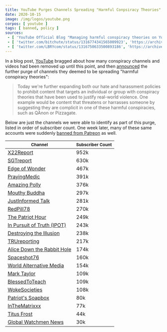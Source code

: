 ```yaml
---
title: YouTube Purges Channels Spreading "Harmful Conpsiracy Theories"
date: 2020-10-15
image: /img/logos/youtube.png
corpos: [ youtube ]
tags: [ banned, policy ]
sources:
 - [ 'YouTube Official Blog "Managing harmful conspiracy theories on YouTube" by The YouTube Team (15 Oct 2020)', 'https://archive.is/XAtuq' ]
 - [ 'twitter.com/bitchute/status/1316774341565009923', 'https://archive.is/AN7NX' ]
 - [ 'twitter.com/LBRYcom/status/1316750633500893186', 'https://archive.is/QVoA7' ]
---
```


In a blog post, [YouTube](/youtube/) bragged about how many conspiracy channels
and videos had been removed up until this point, and then
[announced](https://archive.is/XAtuq#selection-1163.0-1171.307) the further
purge of channels they deemed to be spreading "harmful conspiracy theories":

> Today we're further expanding both our hate and harassment policies to
> prohibit content that targets an individual or group with conspiracy theories
> that have been used to justify real-world violence. One example would be
> content that threatens or harrasses someone by suggesting they are complicit
> in  one of these harmful conspiracies, such as QAnon or Pizzagate.

Below are just the channels we were able to identify as part of this purge,
listed in order of subscriber count. One week later, many of these same
accounts were suddenly [banned from
Patreon](/e/patreon-announces-qanon-purge/) as well.

| <small>Channel</small> | <small>Subscriber Count</small> |
|---|---|
| [X22Report](/e/youtube-bans-x22report/) | 952k |
| [SGTreport](/e/youtube-bans-sgtreport/) | 630k |
| [Edge of Wonder](/e/youtube-bans-edge-of-wonder/) | 467k |
| [PrayingMedic](/e/youtube-bans-praying-medic/) | 391k |
| [Amazing Polly](/e/youtube-bans-amazing-polly/) | 376k |
| [Mouthy Buddha](/e/youtube-bans-mouthy-buddha/) | 297k |
| [JustInformed Talk](/e/youtube-bans-justinformed-talk/) | 281k |
| [RedPill78](/e/youtube-bans-redpill78/) | 270k |
| [The Patriot Hour](/e/youtube-bans-the-patriot-hour/) | 249k |
| [In Pursuit of Truth (IPOT)](/e/youtube-bans-in-pursuit-of-truth/) | 243k |
| [Destroying the Illusion](/e/youtube-bans-destroying-the-illusion/) | 238k |
| [TRUreporting](/e/youtube-bans-trureporting/) | 217k |
| [Alice Down the Rabbit Hole](/e/youtube-bans-alice-down-the-rabbit-hole/) | 174k |
| [Spaceshot76](/e/youtube-bans-spaceshot76/) | 160k |
| [World Alternative Media](/e/youtube-bans-world-alternative-media/) | 154k |
| [Mark Taylor](/e/youtube-bans-mark-taylor/) | 109k |
| [BlessedToTeach](/e/youtube-bans-blessed-to-teach/) | 109k |
| [WokeSocieties](/e/youtube-bans-woke-societies/) | 108k |
| [Patriot's Soapbox](/e/youtube-bans-patriots-soapbox/) | 80k |
| [InTheMatrixxx](/e/youtube-bans-inthematrixxx/) | 77k |
| [Titus Frost](/e/youtube-bans-titus-frost/) | 44k |
| [Global Watchmen News](/e/youtube-bans-global-watchmen-news/) | 30k |

